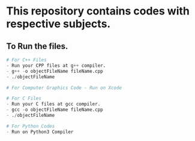 # This repository contains codes with respective subjects.


## To Run the files.
```py
# For C++ Files
- Run your CPP files at g++ compiler.
- g++ -o objectFileName fileName.cpp
- ./objectFileName

# For Computer Graphics Code - Run on Xcode
```

```py
# For C Files
- Run your C files at gcc compiler.
- gcc -o objectFileName fileName.cpp
- ./objectFileName

```
```py
# For Python Codes
- Run on Python3 Compiler
```

